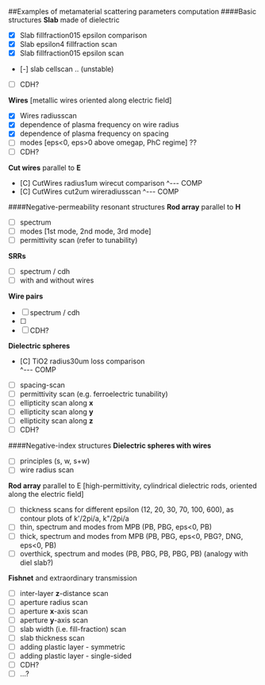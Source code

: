 
##Examples of metamaterial scattering parameters computation
####Basic structures
__Slab__ made of dielectric
 * [x] Slab fillfraction015 epsilon comparison 
 * [x] Slab epsilon4 fillfraction scan
 * [x] Slab fillfraction015 epsilon scan
 * [-] slab cellscan .. (unstable)
 * [ ] CDH?

__Wires__ [metallic wires oriented along electric field]
 * [x] Wires radiusscan
 * [x] dependence of plasma frequency on wire radius
 * [x] dependence of plasma frequency on spacing
 * [ ] modes [eps<0, eps>0 above omegap, PhC regime] ??
 * [ ] CDH?

__Cut wires__  parallel to __E__
 * [C] CutWires radius1um wirecut comparison
																^--- COMP
 * [C] CutWires cut2um wireradiusscan
																^--- COMP


####Negative-permeability resonant structures
__Rod array__ parallel to __H__
 * [ ] spectrum
 * [ ] modes [1st mode, 2nd mode, 3rd mode]
 * [ ] permittivity scan (refer to tunability)

__SRRs__ 
 * [ ] spectrum / cdh
 * [ ] with and without wires

__Wire pairs__ 
 * [ ] spectrum / cdh
 * [ ] 
 * [ ] CDH?

__Dielectric spheres__ 
 * [C] TiO2 radius30um loss comparison							
																^--- COMP
 * [ ] spacing-scan
 * [ ] permittivity scan (e.g. ferroelectric tunability)
 * [ ] ellipticity scan along __x__
 * [ ] ellipticity scan along __y__
 * [ ] ellipticity scan along __z__
 * [ ] CDH?

####Negative-index structures
__Dielectric spheres with wires__ 
 * [ ] principles (s, w, s+w)
 * [ ] wire radius scan

__Rod array__ parallel to E 
 [high-permittivity, cylindrical dielectric rods, oriented along the electric field]
 * [ ] thickness scans for different epsilon (12, 20, 30, 70, 100, 600), as contour plots of k'/2pi/a, k"/2pi/a
 * [ ] thin, spectrum and modes from MPB (PB, PBG, eps<0, PB)
 * [ ] thick, spectrum and modes from MPB (PB, PBG, eps<0, PBG?, DNG, eps<0, PB)
 * [ ] overthick, spectrum and modes (PB, PBG, PB, PBG, PB)
	 (analogy with diel slab?)

__Fishnet__ and extraordinary transmission
 * [ ] inter-layer __z__-distance scan
 * [ ] aperture radius scan
 * [ ] aperture __x__-axis scan
 * [ ] aperture __y__-axis scan
 * [ ] slab width (i.e. fill-fraction) scan
 * [ ] slab thickness scan
 * [ ] adding plastic layer - symmetric
 * [ ] adding plastic layer - single-sided
 * [ ] CDH?
 * [ ] ...?
